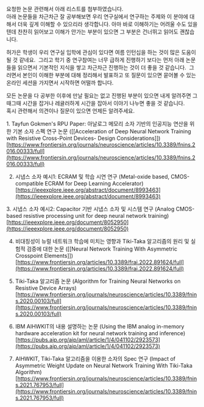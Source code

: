 요청한 논문 관련해서 아래 리스트를 첨부하였습니다.   
아래 논문들을 차근차근 잘 공부해보면 우리 연구실에서 연구하는 주제와 이 분야에 대해서 더욱 깊게 이해할 수 있으리라 생각합니다.
아마 바로 이해하기는 어려울 수도 있을텐데 찬찬히 읽어보고 이해가 안가는 부분이 있으면 그 부분은 건너뛰고 읽어도 괜찮습니다.


허가은 학생이 우리 연구실 입학에 관심이 있다면 여름 인턴십을 하는 것이 많은 도움이 될 것 같네요. 
그리고 학기 중 연구참여는 너무 급하게 진행하기 보다는 먼저 아래 논문들을 읽으면서 기본적인 지식을 쌓고 차근차근 진행하는 것이 더 좋을 것 같습니다. 
그러면서 본인이 이해한 부분에 대해 정리해서 발표하고 또 질문이 있으면 묻어볼 수 있는 온라인 세션을 가지면서 시작하면 어떨까 합니다.   

모든 논문을 다 공부한 이후에 만날 필요는 없고 진행된 부분이 있으면 내게 알려주면 그때그때 시간을 잡거나 레귤러하게 시간을 잡아서 이야기 나누면 좋을 것 같습니다.   
혹시 관련해서 의견이나 질문이 있으면 언제든 알려주세요.   

  
1. Tayfun Gokmen's RPU Paper: 아날로그 메모리 소자 기반의 인공지능 연산을 위한 기본 소자 스펙 연구 논문  ([[Acceleration of Deep Neural Network Training with Resistive Cross-Point Devices- Design Considerations]])
[https://www.frontiersin.org/journals/neuroscience/articles/10.3389/fnins.2016.00333/full](https://www.frontiersin.org/journals/neuroscience/articles/10.3389/fnins.2016.00333/full)

2. 시냅스 소자 예시1: ECRAM 및 학습 시연 연구 (Metal-oxide based, CMOS-compatible ECRAM for Deep Learning Accelerator)
[https://ieeexplore.ieee.org/abstract/document/8993463](https://ieeexplore.ieee.org/abstract/document/8993463)  

3. 시냅스 소자 예시2: Capacitor 기반 시냅스 소자 및 시스템 연구 (Analog CMOS-based resistive processing unit for deep neural network training)
[https://ieeexplore.ieee.org/document/8052950](https://ieeexplore.ieee.org/document/8052950)  

4. 비대칭성이 뉴럴 네트워크 학습에 미치는 영향과 Tiki-Taka 알고리즘의 원리 및 실험적 검증에 대한 논문 ([[Neural Network Training With Asymmetric Crosspoint Elements]])
[https://www.frontiersin.org/articles/10.3389/frai.2022.891624/full](https://www.frontiersin.org/articles/10.3389/frai.2022.891624/full)  

5. Tiki-Taka 알고리즘 논문 (Algorithm for Training Neural Networks on Resistive Device Arrays)
[https://www.frontiersin.org/journals/neuroscience/articles/10.3389/fnins.2020.00103/full](https://www.frontiersin.org/journals/neuroscience/articles/10.3389/fnins.2020.00103/full)  

6. IBM AIHWKIT의 내용 설명하는 논문  (Using the IBM analog in-memory hardware acceleration kit for neural network training and inference)
[https://pubs.aip.org/aip/aml/article/1/4/041102/2923573](https://pubs.aip.org/aip/aml/article/1/4/041102/2923573)

7. AIHWKIT, Tiki-Taka 알고리즘을 이용한 소자의 Spec 연구 (Impact of Asymmetric Weight Update on Neural Network Training With Tiki-Taka Algorithm)
[https://www.frontiersin.org/journals/neuroscience/articles/10.3389/fnins.2021.767953/full](https://www.frontiersin.org/journals/neuroscience/articles/10.3389/fnins.2021.767953/full)